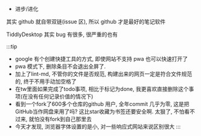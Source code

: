 * 进步/进化

其实 github 就自带双链(issue 区), 所以 github 才是最好的笔记软件

TiddlyDesktop 其实 bug 有很多, 很严重的也有

:::tip
* google 有个创建快捷工具的方式, 即使网站不支持 pwa 也可以快速打开了
* pwa 模式下, 删除条目不会退出全屏了.
* 加上了lint-md, 不管你的文件是否规范, 构建出来的网页一定是符合文件规范的, 终于不用手动加空格了
* 在tw里面如果完成了todo事项, 相比于标记为done, 我更喜欢直接删除这个事项(在没有任何记录价值的情况下)
* 看到一个fork了600多个仓库的github 用户, 全年commit 几乎为零, 这是把GitHub当作网盘来用了吗? 这比star收藏为书签还要安全啊. 太狠了, 不怕看不过来, 就怕没有fork到自己那里去
* 今天才发现, 浏览器字体设置的是小, 对一些响应式网站来说区别很大
:::
